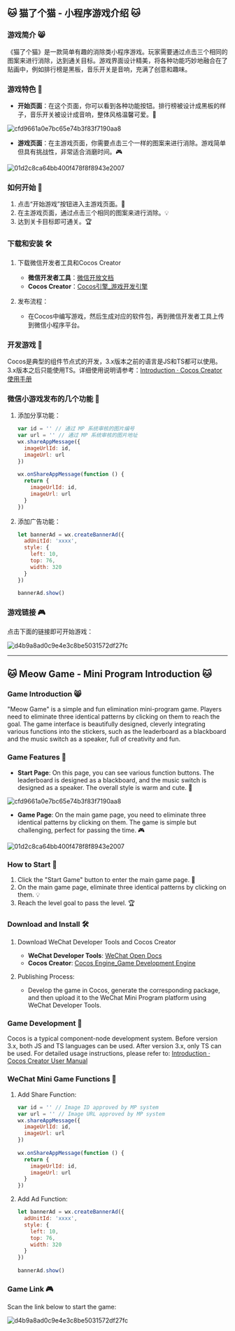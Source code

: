 ## 🐱 猫了个猫 - 小程序游戏介绍 🐱

### 游戏简介 😸

《猫了个猫》是一款简单有趣的消除类小程序游戏。玩家需要通过点击三个相同的图案来进行消除，达到通关目标。游戏界面设计精美，将各种功能巧妙地融合在了贴画中，例如排行榜是黑板，音乐开关是音响，充满了创意和趣味。

### 游戏特色 🐾

- **开始页面**：在这个页面，你可以看到各种功能按钮。排行榜被设计成黑板的样子，音乐开关被设计成音响，整体风格温馨可爱。🍰

![cfd9661a0e7bc65e74b3f83f7190aa8](https://github.com/huihuihenqiang/Meow-Game/assets/99072450/4d60bcf3-dcdf-4d50-82fe-1c4a832142b7)

- **游戏页面**：在主游戏页面，你需要点击三个一样的图案来进行消除。游戏简单但具有挑战性，非常适合消磨时间。🎮

![01d2c8ca64bb400f478f8f8943e2007](https://github.com/huihuihenqiang/Meow-Game/assets/99072450/e7998ac1-ff4d-46cc-bad0-94d672a0e38d)


### 如何开始 🎯

1. 点击“开始游戏”按钮进入主游戏页面。🚀
2. 在主游戏页面，通过点击三个相同的图案来进行消除。💡
3. 达到关卡目标即可通关。🏆

### 下载和安装 🛠️

1. 下载微信开发者工具和Cocos Creator
    - **微信开发者工具**：[微信开放文档](https://developers.weixin.qq.com/miniprogram/dev/devtools/download.html)
    - **Cocos Creator**：[Cocos引擎_游戏开发引擎](https://www.cocos.com/creator)
    
2. 发布流程：
    - 在Cocos中编写游戏，然后生成对应的软件包，再到微信开发者工具上传到微信小程序平台。

### 开发游戏 🚀

Cocos是典型的组件节点式的开发，3.x版本之前的语言是JS和TS都可以使用。3.x版本之后只能使用TS。详细使用说明请参考：[Introduction · Cocos Creator使用手册](https://docs.cocos.com/creator/manual/zh/)

### 微信小游戏发布的几个功能 📲

1. 添加分享功能：

    ```javascript
    var id = '' // 通过 MP 系统审核的图片编号
    var url = '' // 通过 MP 系统审核的图片地址
    wx.shareAppMessage({
      imageUrlId: id,
      imageUrl: url
    })
     
    wx.onShareAppMessage(function () {
      return {
        imageUrlId: id,
        imageUrl: url
      }
    })
    ```

2. 添加广告功能：

    ```javascript
    let bannerAd = wx.createBannerAd({
      adUnitId: 'xxxx',
      style: {
        left: 10,
        top: 76,
        width: 320
      }
    })
     
    bannerAd.show()
    ```

### 游戏链接 🎮

点击下面的链接即可开始游戏：

![d4b9a8ad0c9e4e3c8be5031572df27fc](https://github.com/huihuihenqiang/Meow-Game/assets/99072450/c628f94a-2c7a-4781-8f8a-5a59efcbecd8)




---

## 🐱 Meow Game - Mini Program Introduction 🐱

### Game Introduction 😸

"Meow Game" is a simple and fun elimination mini-program game. Players need to eliminate three identical patterns by clicking on them to reach the goal. The game interface is beautifully designed, cleverly integrating various functions into the stickers, such as the leaderboard as a blackboard and the music switch as a speaker, full of creativity and fun.

### Game Features 🐾

- **Start Page**: On this page, you can see various function buttons. The leaderboard is designed as a blackboard, and the music switch is designed as a speaker. The overall style is warm and cute. 🍰

![cfd9661a0e7bc65e74b3f83f7190aa8](https://github.com/huihuihenqiang/Meow-Game/assets/99072450/0d402af0-21a9-43fd-acb2-2d0816eaa76e)

- **Game Page**: On the main game page, you need to eliminate three identical patterns by clicking on them. The game is simple but challenging, perfect for passing the time. 🎮

![01d2c8ca64bb400f478f8f8943e2007](https://github.com/huihuihenqiang/Meow-Game/assets/99072450/9548e638-ee3f-47b3-af45-e85d0dfec1ea)


### How to Start 🎯

1. Click the "Start Game" button to enter the main game page. 🚀
2. On the main game page, eliminate three identical patterns by clicking on them. 💡
3. Reach the level goal to pass the level. 🏆

### Download and Install 🛠️

1. Download WeChat Developer Tools and Cocos Creator
    - **WeChat Developer Tools**: [WeChat Open Docs](https://developers.weixin.qq.com/miniprogram/dev/devtools/download.html)
    - **Cocos Creator**: [Cocos Engine_Game Development Engine](https://www.cocos.com/creator)
    
2. Publishing Process:
    - Develop the game in Cocos, generate the corresponding package, and then upload it to the WeChat Mini Program platform using WeChat Developer Tools.

### Game Development 🚀

Cocos is a typical component-node development system. Before version 3.x, both JS and TS languages can be used. After version 3.x, only TS can be used. For detailed usage instructions, please refer to: [Introduction · Cocos Creator User Manual](https://docs.cocos.com/creator/manual/en/)

### WeChat Mini Game Functions 📲

1. Add Share Function:

    ```javascript
    var id = '' // Image ID approved by MP system
    var url = '' // Image URL approved by MP system
    wx.shareAppMessage({
      imageUrlId: id,
      imageUrl: url
    })
     
    wx.onShareAppMessage(function () {
      return {
        imageUrlId: id,
        imageUrl: url
      }
    })
    ```

2. Add Ad Function:

    ```javascript
    let bannerAd = wx.createBannerAd({
      adUnitId: 'xxxx',
      style: {
        left: 10,
        top: 76,
        width: 320
      }
    })
     
    bannerAd.show()
    ```

### Game Link 🎮

Scan the link below to start the game:

![d4b9a8ad0c9e4e3c8be5031572df27fc](https://github.com/huihuihenqiang/Meow-Game/assets/99072450/f408d414-3146-4923-ab02-2dcceae2d401)


